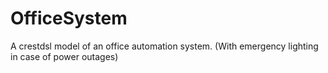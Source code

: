 # OfficeSystem
A crestdsl model of an office automation system. 
(With emergency lighting in case of power outages)
